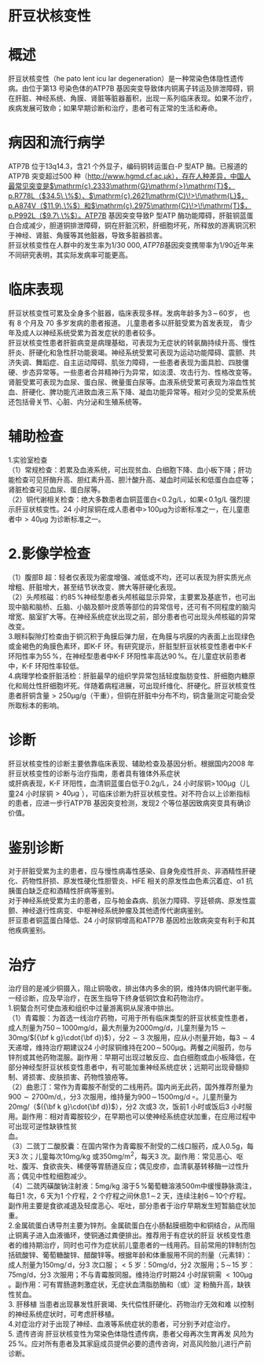 # 肝豆状核变性  
# 概述  
肝豆状核变性（he pato lent icu lar degeneration）是一种常染色体隐性遗传病。由位于第13 号染色体的ATP7B 基因突变导致体内铜离子转运及排泄障碍，铜在肝脏、神经系统、角膜、肾脏等脏器蓄积，出现一系列临床表现。如果不治疗，疾病发展可致命；如果早期诊断和治疗，患者可有正常的生活和寿命。  
# 病因和流行病学  
ATP7B 位于13q14.3，含21 个外显子，编码铜转运蛋白-P 型ATP 酶。已报道的ATP7B 突变超过500 种（http://www.hgmd.cf.ac.μk），存在人种差异，中国人最常见突变是$\mathrm{c}.2333\mathrm{G}\mathrm{>}\mathrm{T}$，p.R778L（$34.5\,\%$）、$\mathrm{c}.2621\mathrm{C}\!>\!\mathrm{L}$，p.A874V（$11.9\,\%$）和$\mathrm{c}.2975\mathrm{C}\!>\!\mathrm{T}$，p.P992L（$9.7\,\%$）。ATP7B 基因突变导致P 型ATP 酶功能障碍，肝脏铜蓝蛋白合成减少，胆道铜排泄障碍，铜在肝脏沉积，肝细胞坏死，所释放的游离铜沉积于神经、肾脏、角膜等其他脏器，导致多脏器损害。  
肝豆状核变性在人群中的发生率为$1/30\;000,A T P7B$基因突变携带率为1/90近年来不同研究表明，其实际发病率可能更高。  
# 临床表现  
肝豆状核变性可累及全身多个脏器，临床表现多样。发病年龄多为$3\!\sim\!60$岁， 也有 8  个月及 70  多岁发病的患者报道。 儿童患者多以肝脏受累为首发表现， 青少年及成人以神经系统受累为首发症状的患者较多。  
肝豆状核变性患者肝脏病变是病理基础，可表现为无症状的转氨酶持续升高、慢性肝炎、肝硬化和急性肝功能衰竭。神经系统受累可表现为运动功能障碍、震颤、共济失调、舞蹈症、自主运动障碍、肌张力障碍，一些患者表现为面具脸、四肢僵硬、步态异常等。一些患者合并精神行为异常，如淡漠、攻击行为、性格改变等。肾脏受累可表现为血尿、蛋白尿、微量蛋白尿等。血液系统受累可表现为溶血性贫血、肝硬化、脾功能亢进致血液三系下降、凝血功能异常等。相对少见的受累系统还包括骨关节、心脏、内分泌和生殖系统等。  
# 辅助检查  
1.实验室检查  
（1）常规检查：若累及血液系统，可出现贫血、白细胞下降、血小板下降；肝功能检查可见肝酶升高、胆红素升高、胆汁酸升高、凝血时间延长和低蛋白血症等；肾脏检查可见血尿、蛋白尿等。  
（2）铜代谢相关检查：绝大多数患者血铜蓝蛋白${<\!0.2\mathrm{g/L}}$，如果${<\!0.1\mathrm{g/L}}$ 强烈提示肝豆状核变性。24 小时尿铜在成人患者中$>\!100\upmu\mathrm{g}$为诊断标准之一，在儿童患者中${>}40\upmu\mathrm{g}$ 为诊断标准之一。  
# 2.影像学检查  
（1）腹部B 超：轻者仅表现为密度增强、减低或不均，还可以表现为肝实质光点增粗、肝脏增大，甚至结节状改变、脾大等肝硬化表现。  
（2）头颅核磁：约$85\,\%$神经型患者头颅核磁显示异常，主要累及基底节，也可出现中脑和脑桥、丘脑、小脑及额叶皮质等部位的异常信号，还可有不同程度的脑沟增宽、脑室扩大等。在神经系统症状出现之前，部分患者也可出现头颅核磁的异常改变。  
3.眼科裂隙灯检查由于铜沉积于角膜后弹力层，在角膜与巩膜的内表面上出现绿色或金褐色的角膜色素环，即K-F 环。有研究提示，肝脏型肝豆状核变性患者中K-F 环阳性率为$55\,\%$，在神经型患者中K-F 环阳性率高达$90\,\%$。在儿童症状前患者中，K-F 环阳性率较低。  
4.病理学检查肝脏活检：肝脏最早的组织学异常包括轻度脂肪变性、肝细胞内糖原化和局灶性肝细胞坏死。伴随着病程进展，可出现纤维化、肝硬化。肝豆状核变性患者肝铜含量${>}250\upmu\mathrm{g/g}$（干重），但铜在肝脏中分布不均，铜含量测定可能会受所取标本的影响。  
# 诊断  
肝豆状核变性的诊断主要依靠临床表现、辅助检查及基因分析。根据国内2008 年肝豆状核变性的诊断与治疗指南，患者具有锥体外系症状  
或肝病表现，K-F 环阳性，血清铜蓝蛋白低于$0.2\mathrm{g/L}$，24 小时尿铜$>\!100\upmu\mathrm{g}$（儿童24 小时尿铜${>}40\upmu\mathrm{g}\,^{\prime}$），可临床诊断为肝豆状核变性。对不符合以上诊断指标的患者，应进一步行ATP7B 基因突变检测，发现2 个等位基因致病突变具有确诊价值。  
# 鉴别诊断  
对于肝脏受累为主的患者，应与慢性病毒性感染、自身免疫性肝炎、非酒精性肝硬化、药物性肝损、原发性硬化性胆管炎、HFE 相关的原发性血色素沉着症、α1 抗胰蛋白缺乏症和酒精性肝病等鉴别。  
对于神经系统受累为主的患者，应与帕金森病、肌张力障碍、亨廷顿病、原发性震颤、神经退行性病变、中枢神经系统肿瘤及其他遗传代谢病鉴别。  
肝豆患者铜蓝蛋白降低、24 小时尿铜增高和ATP7B 基因检出致病突变有利于和其他疾病鉴别。  
# 治疗  
治疗目的是减少铜摄入，阻止铜吸收，排出体内多余的铜，维持体内铜代谢平衡。一经诊断，应及早治疗，在医生指导下终身低铜饮食和药物治疗。  
1.铜螯合剂可使血液和组织中过量游离铜从尿液中排出。  
（1）青霉胺：为首选一线治疗药物，可用于所有临床类型的肝豆状核变性患者，成人剂量为$750\!\sim\!1000\mathrm{mg/d}$，最大剂量为$2000\mathrm{mg/d}$，儿童剂量为$15{\sim}30\mathrm{mg/}$$({\bf k g}\cdot{\bf d})$），分$2{\sim}3$ 次服用，应从小剂量开始，每$3{\sim}4$ 天递增，维持治疗期建议24 小时尿铜维持在$200\!\sim\!500\upmu\mathrm{g}$。两餐之间服药，勿与锌剂或其他药物混服。副作用：早期可出现过敏反应、血白细胞或血小板降低，在部分神经型肝豆状核变性患者中，有可能加重神经系统症状；远期可出现骨髓抑制、肾损害、皮肤损害、药物性狼疮等。  
（2）曲恩汀：常作为青霉胺不耐受的二线用药。国内尚无此药，国外推荐剂量为$900{\sim}2700\mathrm{m}/\mathrm{d},$，分3 次服用，维持量为$900\!\sim\!1500\mathrm{m}\mathrm{g/d}\,\mathrm{\circ}$。儿童剂量为$20\mathrm{mg/}$（$({\bf k g}\cdot{\bf d})$），分2 次或3 次，饭前1 小时或饭后3 小时服用。副作用：相对青霉胺较少，在早期也可以使神经系统症状加重，在应用过程中可出现可逆性缺铁性贫  
血。  
（3）二巯丁二酸胶囊：在国内常作为青霉胺不耐受的二线口服药，成人$0.5\mathrm{g}$，每天3 次；儿童每次$10\mathrm{mg/kg}$ 或$350\mathrm{mg}/\mathrm{m}^{2}$，每天3 次。副作用：常见恶心、呕吐、腹泻、食欲丧失、稀便等胃肠道反应；偶见皮疹，血清氨基转移酶一过性升高；偶见中性粒细胞减少。  
（4）二巯丙磺酸钠注射液：$5\mathrm{m}\mathrm{g}/\mathrm{kg}$ 溶于$5\,\%$葡萄糖溶液$500\mathrm{{m}}$中缓慢静脉滴注，每日1 次，6 天为1 个疗程，2 个疗程之间休息$1\!\sim\!2$ 天，连续注射$6\!\sim\!10$个疗程。副作用主要是食欲减退及轻度恶心、呕吐，部分患者于治疗早期发生短暂脑症状加重。  
2.金属硫蛋白诱导剂主要为锌剂。金属硫蛋白在小肠黏膜细胞中和铜结合，从而阻止铜离子进入血液循环，使铜通过粪便排出。推荐用于有症状的肝豆 状核变性患者的维持期治疗，同时也可作为症状前儿童患者的一线用药。目前常用的锌制剂包括硫酸锌、葡萄糖酸锌、醋酸锌等。根据年龄和体重服用不同的剂量（元素锌）：成人剂量为$150\mathrm{mg/\,d}$，分3 次口服；${<}5$ 岁：$50\mathrm{mg/d}$，分2 次服用；$5\!\sim\!15$ 岁：$75\mathrm{mg/d}$，分3 次服用；不与青霉胺同服。维持治疗时期24 小时尿铜需 ${<}100\upmu\mathrm{g}$ 。副作用：可有胃肠道刺激症状，无症状血清脂肪酶和（或）淀 粉酶升高，缺铁性贫血。  
3. 肝移植 当患者出现暴发性肝衰竭、失代偿性肝硬化、药物治疗无效和难 以控制的神经系统症状时，可考虑肝移植。  
4.对症治疗对于出现了神经、血液等系统症状的患者，可分别予对症治疗。  
5. 遗传咨询 肝豆状核变性为常染色体隐性遗传病，患者父母再次生育再发 风险为$25\,\%$。应对所有患者及其家庭成员提供必要的遗传咨询，对高风险胎儿进行产前诊断。  
